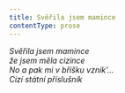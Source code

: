 ```yaml
---
title: Svěřila jsem mamince
contentType: prose
---
```


<section>

_Svěřila jsem mamince  
že jsem měla cizince  
No a pak mi v bříšku vznik’…  
Cizí státní příslušník_

</section>
